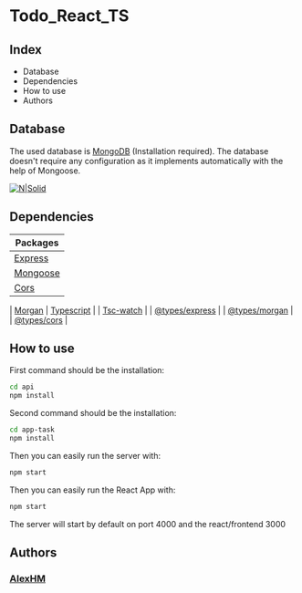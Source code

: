 # Todo_React_TS

## Index

- Database
- Dependencies
- How to use
- Authors

## Database

The used database is [MongoDB](https://www.mongodb.com/es) (Installation required).
The database doesn't require any configuration as it implements automatically with the help of Mongoose.

[![N|Solid](https://upload.wikimedia.org/wikipedia/commons/thumb/9/93/MongoDB_Logo.svg/2560px-MongoDB_Logo.svg.png)](https://www.mongodb.com/es)

## Dependencies

| Packages                                           |
| -------------------------------------------------- |
| [Express](https://www.npmjs.com/package/express)   |
| [Mongoose](https://www.npmjs.com/package/mongoose) |
| [Cors](https://www.npmjs.com/package/cors)         |

| [Morgan](https://www.npmjs.com/search?q=morgan)
| [Typescript](https://www.typescriptlang.org/download) |
| [Tsc-watch](https://www.typescriptlang.org/docs/handbook/configuring-watch.html#configuring-file-watching-using-environment-variable-tsc_watchfile) |
| [@types/express](https://www.npmjs.com/package/@types/express) |
| [@types/morgan](https://www.npmjs.com/package/@types/morgan) |
| [@types/cors](https://www.npmjs.com/package/@types/cors) |

## How to use

First command should be the installation:

```sh
cd api
npm install
```

Second command should be the installation:

```sh
cd app-task
npm install
```

Then you can easily run the server with:

```sh
npm start
```

Then you can easily run the React App with:

```sh
npm start
```

The server will start by default on port 4000 and the react/frontend 3000

## Authors

### [AlexHM](https://github.com/AlexHM)
